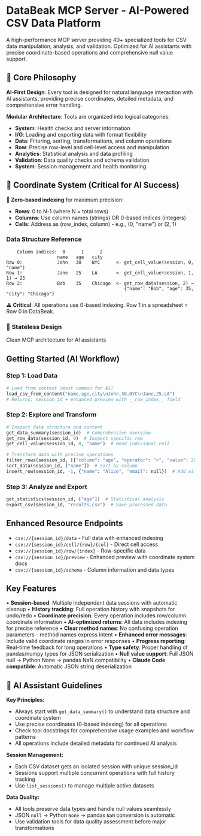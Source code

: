 # DataBeak MCP Server - AI-Powered CSV Data Platform

A high-performance MCP server providing 40+ specialized tools for CSV data
manipulation, analysis, and validation. Optimized for AI assistants with precise
coordinate-based operations and comprehensive null value support.

## 🎯 Core Philosophy

**AI-First Design**: Every tool is designed for natural language interaction
with AI assistants, providing precise coordinates, detailed metadata, and
comprehensive error handling.

**Modular Architecture**: Tools are organized into logical categories:

- **System**: Health checks and server information
- **I/O**: Loading and exporting data with format flexibility
- **Data**: Filtering, sorting, transformations, and column operations
- **Row**: Precise row-level and cell-level access and manipulation
- **Analytics**: Statistical analysis and data profiling
- **Validation**: Data quality checks and schema validation
- **System**: Session management and health monitoring

## 📐 Coordinate System (Critical for AI Success)

**🎯 Zero-based indexing** for maximum precision:

- **Rows**: 0 to N-1 (where N = total rows)
- **Columns**: Use column names (strings) OR 0-based indices (integers)
- **Cells**: Address as (row_index, column) - e.g., (0, "name") or (2, 1)

### Data Structure Reference

```text
    Column indices:  0      1      2
                   name   age   city
Row 0:             John   30    NYC      <- get_cell_value(session, 0, "name")
Row 1:             Jane   25    LA       <- get_cell_value(session, 1, 1) → 25
Row 2:             Bob    35    Chicago  <- get_row_data(session, 2) →
                                            {"name": "Bob", "age": 35, "city": "Chicago"}
```

**⚠️ Critical**: All operations use 0-based indexing. Row 1 in a spreadsheet =
Row 0 in DataBeak.

### 🎯 **Stateless Design**

Clean MCP architecture for AI assistants

## Getting Started (AI Workflow)

### Step 1: Load Data

```python
# Load from content (most common for AI)
load_csv_from_content("name,age,city\nJohn,30,NYC\nJane,25,LA")
# Returns: session_id + enhanced preview with __row_index__ field
```

### Step 2: Explore and Transform

```python
# Inspect data structure and content
get_data_summary(session_id)  # Comprehensive overview
get_row_data(session_id, 0)  # Inspect specific row
get_cell_value(session_id, 0, "name")  # Read individual cell

# Transform data with precise operations
filter_rows(session_id, [{"column": "age", "operator": ">", "value": 25}])
sort_data(session_id, ["name"])  # Sort by column
insert_row(session_id, -1, {"name": "Alice", "email": null})  # Add with nulls
```

### Step 3: Analyze and Export

```python
get_statistics(session_id, ["age"])  # Statistical analysis
export_csv(session_id, "results.csv")  # Save processed data
```

## Enhanced Resource Endpoints

- `csv://{session_id}/data` - Full data with enhanced indexing
- `csv://{session_id}/cell/{row}/{col}` - Direct cell access
- `csv://{session_id}/row/{index}` - Row-specific data
- `csv://{session_id}/preview` - Enhanced preview with coordinate system docs
- `csv://{session_id}/schema` - Column information and data types

## Key Features

• **Session-based**: Multiple independent data sessions with automatic cleanup •
**History tracking**: Full operation history with snapshots for undo/redo •
**Coordinate precision**: Every operation includes row/column coordinate
information • **AI-optimized returns**: All data includes indexing for precise
reference • **Clear method names**: No confusing operation parameters - method
names express intent • **Enhanced error messages**: Include valid coordinate
ranges in error responses • **Progress reporting**: Real-time feedback for long
operations • **Type safety**: Proper handling of pandas/numpy types for JSON
serialization • **Null value support**: Full JSON null → Python None → pandas
NaN compatibility • **Claude Code compatible**: Automatic JSON string
deserialization

## 🎯 AI Assistant Guidelines

**Key Principles:**

- Always start with `get_data_summary()` to understand data structure and
  coordinate system
- Use precise coordinates (0-based indexing) for all operations
- Check tool docstrings for comprehensive usage examples and workflow patterns
- All operations include detailed metadata for continued AI analysis

**Session Management:**

- Each CSV dataset gets an isolated session with unique session_id
- Sessions support multiple concurrent operations with full history tracking
- Use `list_sessions()` to manage multiple active datasets

**Data Quality:**

- All tools preserve data types and handle null values seamlessly
- JSON `null` → Python `None` → pandas `NaN` conversion is automatic
- Use validation tools for data quality assessment before major transformations
